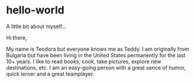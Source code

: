 # hello-world
A little bit about myself...

Hi there,

My name is Teodora but everyone knows me as Teddy. I am originally from Bulgaria but have been living in the United States permanently for the last 10+ years. I like to read books, cook, take pictures, explore new destinations, etc. I am an easy-going person with a great sence of humor, quick lerner and a great teamplayer.
